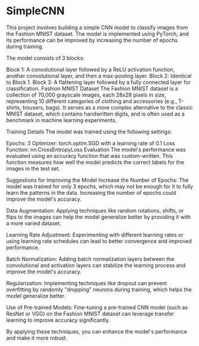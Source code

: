 # SimpleCNN
This project involves building a simple CNN model to classify images from the Fashion MNIST dataset. The model is implemented using PyTorch, and its performance can be improved by increasing the number of epochs during training.

The model consists of 3 blocks:

Block 1: A convolutional layer followed by a ReLU activation function, another convolutional layer, and then a max-pooling layer.
Block 2: Identical to Block 1.
Block 3: A flattening layer followed by a fully connected layer for classification.
Fashion MNIST Dataset
The Fashion MNIST dataset is a collection of 70,000 grayscale images, each 28x28 pixels in size, representing 10 different categories of clothing and accessories (e.g., T-shirts, trousers, bags). It serves as a more complex alternative to the classic MNIST dataset, which contains handwritten digits, and is often used as a benchmark in machine learning experiments.

Training Details
The model was trained using the following settings:

Epochs: 3
Optimizer: torch.optim.SGD with a learning rate of 0.1
Loss Function: nn.CrossEntropyLoss
Evaluation
The model's performance was evaluated using an accuracy function that was custom-written. This function measures how well the model predicts the correct labels for the images in the test set.

Suggestions for Improving the Model
Increase the Number of Epochs: The model was trained for only 3 epochs, which may not be enough for it to fully learn the patterns in the data. Increasing the number of epochs could improve the model's accuracy.

Data Augmentation: Applying techniques like random rotations, shifts, or flips to the images can help the model generalize better by providing it with a more varied dataset.

Learning Rate Adjustment: Experimenting with different learning rates or using learning rate schedules can lead to better convergence and improved performance.

Batch Normalization: Adding batch normalization layers between the convolutional and activation layers can stabilize the learning process and improve the model's accuracy.

Regularization: Implementing techniques like dropout can prevent overfitting by randomly "dropping" neurons during training, which helps the model generalize better.

Use of Pre-trained Models: Fine-tuning a pre-trained CNN model (such as ResNet or VGG) on the Fashion MNIST dataset can leverage transfer learning to improve accuracy significantly.

By applying these techniques, you can enhance the model's performance and make it more robust.

